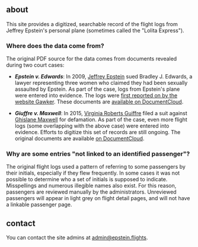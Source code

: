 ## about

This site provides a digitized, searchable record of the flight logs from Jeffrey Epstein's personal plane (sometimes called the "Lolita Express").

### Where does the data come from?

The original PDF source for the data comes from documents revealed during two court cases:

- _**Epstein v. Edwards**_: In 2009, [Jeffrey Epstein](/passenger/jeffrey-epstein) sued Bradley J. Edwards, a lawyer representing three women who claimed they had been sexually assaulted by Epstein. As part of the case, logs from Epstein's plane were entered into evidence. The logs were [first reported on by the website Gawker](https://gawker.com/flight-logs-put-clinton-dershowitz-on-pedophile-billio-1681039971). These documents are [available on DocumentCloud](https://www.documentcloud.org/documents/1507315-epstein-flight-manifests.html).

- _**Giuffre v. Maxwell**_: In 2015, [Virginia Roberts Guiffre](/passenger/virginia-roberts-giuffre) filed a suit against [Ghislane Maxwell](/passenger/ghislane-maxwell) for defamation. As part of the case, even more flight logs (some overlapping with the above case) were entered into evidence. Efforts to digitize this set of records are still ongoing. The original documents are available [on DocumentCloud](https://assets.documentcloud.org/documents/6250471/Epstein-Docs.pdf).

### Why are some entries "not linked to an identified passenger"?

The original flight logs used a pattern of referring to some passengers by their initials, especially if they flew frequently. In some cases it was not possible to determine who a set of initials is supposed to indicate. Misspellings and numerous illegible names also exist. For this reason, passengers are reviewed manually by the administrators. Unreviewed passengers will appear in light grey on flight detail pages, and will not have a linkable passenger page.

## contact

You can contact the site admins at [admin@epstein.flights](admin@epstein.flights).
